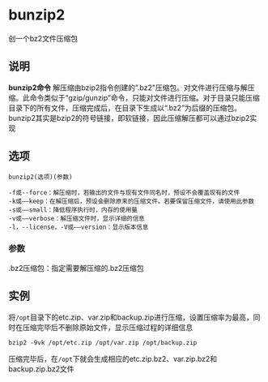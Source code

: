 bunzip2
===

创一个bz2文件压缩包

## 说明

**bunzip2命令** 解压缩由bzip2指令创建的”.bz2"压缩包。对文件进行压缩与解压缩。此命令类似于“gzip/gunzip”命令，只能对文件进行压缩。对于目录只能压缩目录下的所有文件，压缩完成后，在目录下生成以“.bz2”为后缀的压缩包。bunzip2其实是bzip2的符号链接，即软链接，因此压缩解压都可以通过bzip2实现

## 选项

```
bunzip2(选项)(参数)
```

  

```
-f或--force：解压缩时，若输出的文件与现有文件同名时，预设不会覆盖现有的文件
-k或——keep：在解压缩后，预设会删除原来的压缩文件。若要保留压缩文件，请使用此参数
-s或——small：降低程序执行时，内存的使用量
-v或——verbose：解压缩文件时，显示详细的信息
-l，--license，-V或——version：显示版本信息
```

### 参数  

.bz2压缩包：指定需要解压缩的.bz2压缩包

## 实例

将`/opt`目录下的etc.zip、var.zip和backup.zip进行压缩，设置压缩率为最高，同时在压缩完毕后不删除原始文件，显示压缩过程的详细信息

```
bzip2 -9vk /opt/etc.zip /opt/var.zip /opt/backup.zip
```

压缩完毕后，在`/opt`下就会生成相应的etc.zip.bz2、var.zip.bz2和backup.zip.bz2文件


